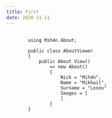 ```yaml
---
title: First
date: 2020-11-11
---
```


<pre>
    <code class="language-cs">
        using Mih4n.About;

        public class AboutViewer
        {
            public About View()
                => new About()
                {
                    Nick = "Mih4n",
                    Name = "Mikhail",
                    Surname = "Loseu"
                    Images = [
                    ]
                }
        }
    </code>
</pre>
